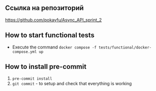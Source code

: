 ## Ссылка на репозиторий
https://github.com/pokayfu/Async_API_sprint_2
## How to start functional tests
* Execute the command `docker compose -f tests/functional/docker-compose.yml up`

## How to install pre-commit
1. `pre-commit install`
2. `git commit` - to setup and check that everything is working
